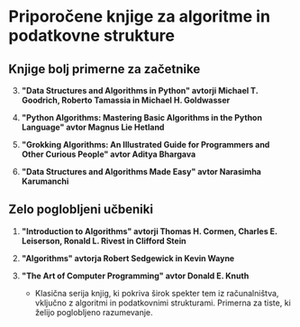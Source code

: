 # Priporočene knjige za algoritme in podatkovne strukture

## Knjige bolj primerne za začetnike

3. **"Data Structures and Algorithms in Python" avtorji Michael T. Goodrich, Roberto Tamassia in Michael H. Goldwasser**


4. **"Python Algorithms: Mastering Basic Algorithms in the Python Language" avtor Magnus Lie Hetland**


5. **"Grokking Algorithms: An Illustrated Guide for Programmers and Other Curious People" avtor Aditya Bhargava**
 
6. **"Data Structures and Algorithms Made Easy" avtor Narasimha Karumanchi**


## Zelo poglobljeni učbeniki

1. **"Introduction to Algorithms" avtorji Thomas H. Cormen, Charles E. Leiserson, Ronald L. Rivest in Clifford Stein**


2. **"Algorithms" avtorja Robert Sedgewick in Kevin Wayne**


3. **"The Art of Computer Programming" avtor Donald E. Knuth**
    - Klasična serija knjig, ki pokriva širok spekter tem iz računalništva, vključno z algoritmi in podatkovnimi strukturami. Primerna za tiste, ki želijo poglobljeno razumevanje.